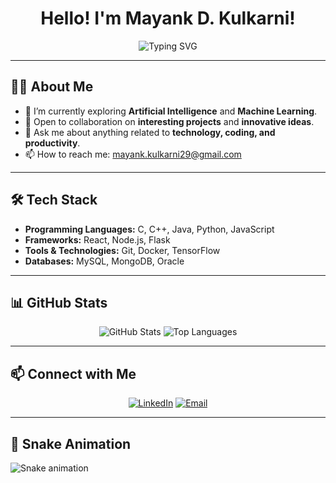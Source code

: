 <h1 align="center">Hello! I'm Mayank D. Kulkarni!</h1>
<p align="center">
    <img src="https://readme-typing-svg.herokuapp.com?font=Roboto&size=24&color=blue&center=true&vCenter=true&width=450&lines=Passionate+Developer;Open+Source+Enthusiast;Lifelong+Learner+in+Tech" alt="Typing SVG" />
</p>

---

<h2>👨‍💻 About Me</h2>

- 🌱 I’m currently exploring **Artificial Intelligence** and **Machine Learning**.
- 💼 Open to collaboration on **interesting projects** and **innovative ideas**.
- 💬 Ask me about anything related to **technology, coding, and productivity**.
- 📫 How to reach me: [mayank.kulkarni29@gmail.com](mailto:mayank.kulkarni29@gmail.com)

---

<h2>🛠️ Tech Stack</h2>

- **Programming Languages:** C, C++, Java, Python, JavaScript
- **Frameworks:** React, Node.js, Flask
- **Tools & Technologies:** Git, Docker, TensorFlow
- **Databases:** MySQL, MongoDB, Oracle

---

<h2>📊 GitHub Stats</h2>

<p align="center">
    <img src="https://github-readme-stats.vercel.app/api?username=mayankk2904&show_icons=true&theme=radical" alt="GitHub Stats" />
    <img src="https://github-readme-stats.vercel.app/api/top-langs/?username=mayankk2904&layout=compact&theme=radical" alt="Top Languages" />
</p>

---

<h2>📫 Connect with Me</h2>

<p align="center">
    <a href="linkedin.com/in/mayank-kulkarni-29062004/" target="_blank"><img alt="LinkedIn" src="https://img.shields.io/badge/LinkedIn-blue?style=for-the-badge&logo=linkedin&logoColor=white"></a>
    <a href="mailto:mayank.kulkarni29@gmail.com"><img alt="Email" src="https://img.shields.io/badge/Email-red?style=for-the-badge&logo=gmail&logoColor=white"></a>
</p>

---

<h2>🐍 Snake Animation</h2>

![Snake animation](https://github.com/mayankk2904/mayankk2904/blob/output/github-contribution-grid-snake.svg)
